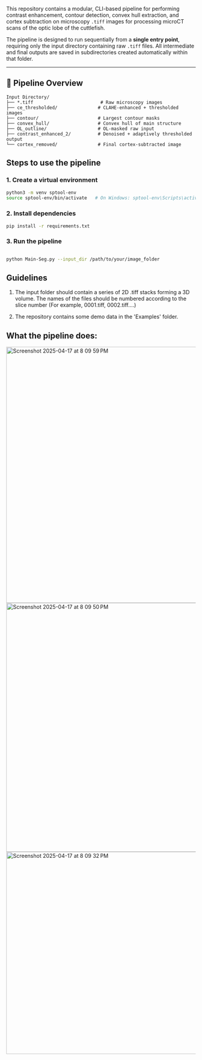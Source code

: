 
This repository contains a modular, CLI-based pipeline for performing contrast enhancement, contour detection, convex hull extraction, and cortex subtraction on microscopy `.tiff` images for processing microCT scans of the optic lobe of the cuttlefish. 

The pipeline is designed to run sequentially from a **single entry point**, requiring only the input directory containing raw `.tiff` files. All intermediate and final outputs are saved in subdirectories created automatically within that folder.

---

## 📂 Pipeline Overview

```text
Input Directory/
├── *.tiff                         # Raw microscopy images
├── ce_thresholded/               # CLAHE-enhanced + thresholded images
├── contour/                      # Largest contour masks
├── convex_hull/                  # Convex hull of main structure
├── OL_outline/                   # OL-masked raw input
├── contrast_enhanced_2/          # Denoised + adaptively thresholded output
└── cortex_removed/               # Final cortex-subtracted image

```

## Steps to use the pipeline

### 1. Create a virtual environment
``` bash
python3 -m venv sptool-env
source sptool-env/bin/activate   # On Windows: sptool-env\Scripts\activate

```

### 2. Install dependencies

``` bash
pip install -r requirements.txt
 ```

### 3. Run the pipeline 

``` bash

python Main-Seg.py --input_dir /path/to/your/image_folder

```

## Guidelines 

1. The input folder should contain a series of 2D .tiff stacks forming a 3D volume. The names of the files should be numbered according to the slice number (For example, 0001.tiff, 0002.tiff....)

2. The repository contains some demo data in the 'Examples' folder.

## What the pipeline does:

<img width="681" alt="Screenshot 2025-04-17 at 8 09 59 PM" src="https://github.com/user-attachments/assets/fc3d120d-de0f-4aa2-9d3a-840993b5c9bc" />
<img width="662" alt="Screenshot 2025-04-17 at 8 09 50 PM" src="https://github.com/user-attachments/assets/010ae711-d0fc-4005-8f1f-e32a1906edae" />
<img width="538" alt="Screenshot 2025-04-17 at 8 09 32 PM" src="https://github.com/user-attachments/assets/5d62abdf-9e75-4742-90e7-d8cf13ac0725" />


